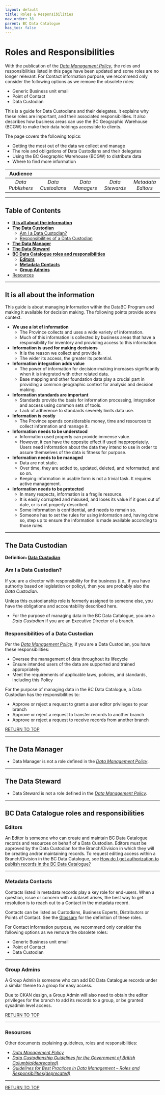 ```yaml
---
layout: default
title: Roles & Responsibilities
nav_order: 38
parent: BC Data Catalogue
has_toc: false
---
```


# Roles and Responsibilities
With the publication of the [_Data Management Policy_](https://www2.gov.bc.ca/gov/content?id=706EBC0C26B146EBB8641813DB32946B), the roles and responsibilities listed in this page have been updated and some roles are no longer relevant. For Contact information purpose, we recommend only consider the following options as we remove the obsolete roles:
   + Generic Business unit email
   + Point of Contact
   + Data Custodian

This is a guide for Data Custodians and their delegates. It explains why these roles are important, and their associated responsibilities. It also describes how business areas can use the BC Geographic Warehouse (BCGW) to make their data holdings accessible to clients.

The page covers the following topics:

+ Getting the most out of the data we collect and manage
+ The role and obligations of Data Custodians and their delegates
+ Using the BC Geographic Warehouse (BCGW) to distribute data
+ Where to find more information

|**Audience**|  |  |  |  | 
|:---:|:---:|:---:|:---:|:---:|
| *Data Publishers* | *Data Custodians* | *Data Managers* | *Data Stewards* | *Metadata Editors* |

-----------------------

## Table of Contents
+ [**It is all about the information**](#it-is-all-about-the-information)
+ [**The Data Custodian**](#the-data-custodian)
	+ [Am I a Data Custodian?](#am-i-a-data-custodian)
	+ [Responsibilities of a Data Custodian](#responsibilities-of-a-data-custodian)
+ [**The Data Manager**](#the-data-manager)
+ [**The Data Steward**](#the-data-steward)
+ [**BC Data Catalogue roles and responsibilities**](#bc-data-catalogue-roles-and-responsibilities)
   + [**Editors**](#editors)
   + [**Metadata Contacts**](#metadata-contacts)
   + [**Group Admins**](#group-admins)
+ [Resources](#resources)
	
-----------------------

## It is all about the information

This guide is about managing information within the DataBC Program and making it available for decision making. The following points provide some context.

+ **We use a lot of information**
   + The Province collects and uses a wide variety of information. 
   + Much of this information is collected by business areas that have a responsibility for inventory and providing access to this information.
+ **Information is used for making decisions**
   + It is the reason we collect and provide it. 
   + The wider its access, the greater its potential.
+ **Information integration adds value**
   + The power of information for decision-making increases significantly when it is integrated with other related data.
   + Base mapping and other foundation data play a crucial part in providing a common geographic context for analysis and decision making.
+ **Information standards are important**
   + Standards provide the basis for information processing, integration and access using common sets of tools. 
   + Lack of adherence to standards severely limits data use.
+ **Information is costly**
   + The Province spends considerable money, time and resources to collect information and manage it.
+ **Information needs to be understood**
   + Information used properly can provide immense value. 
   + However, it can have the opposite effect if used inappropriately. Users need information about the data they intend to use in order to assure themselves of the data is fitness for purpose.
+ **Information needs to be managed**
   + Data are not static. 
   + Over time, they are added to, updated, deleted, and reformatted, and so on. 
   + Keeping information in usable form is not a trivial task. It requires active management.
+ **Information needs to be protected**
   + In many respects, information is a fragile resource. 
   + It is easily corrupted and misused, and loses its value if it goes out of date, or is not properly described. 
   + Some information is confidential, and needs to remain so. 
   + Someone has to set the rules for using information and, having done so, step up to ensure the information is made available according to those rules.

-----------------------

## The Data Custodian

**Definition: [Data Custodian](glossary.md#Data-Custodian)**

### Am I a Data Custodian?

If you are a director with responsibility for the business (i.e., if you have authority based on legislation or policy), then you are probably also the _Data Custodian_.

Unless this custodianship role is formerly assigned to someone else, you have the obligations and accountability described here.

+ For the purpose of managing data in the BC Data Catalogue, you are a _Data Custodian_ if you are an Executive Director of a branch.

### Responsibilities of a Data Custodian

Per the [_Data Management Policy_](https://www2.gov.bc.ca/gov/content?id=706EBC0C26B146EBB8641813DB32946B), if you are a Data Custodian, you have these responsibilities:

+ Oversee the management of data throughout its lifecycle
+ Ensure intended users of the data are supported and trained appropriately
+ Meet the requirements of applicable laws, policies, and standards, including this Policy


For the purpose of managing data in the BC Data Catalogue, a Data Custodian has the responsibilities to: 
   + Approve or reject a request to grant a user editor privileges to your branch
   + Approve or reject a request to transfer records to another branch
   + Approve or reject a request to receive records from another branch

[RETURN TO TOP][1] 

-------------------

## The Data Manager
+ Data Manager is not a role defined in the [_Data Management Policy_](https://www2.gov.bc.ca/gov/content?id=706EBC0C26B146EBB8641813DB32946B).

-----------------------

## The Data Steward
+ Data Steward is not a role defined in the [_Data Management Policy_](https://www2.gov.bc.ca/gov/content?id=706EBC0C26B146EBB8641813DB32946B).

-----------------------

## BC Data Catalogue roles and responsibilities
### Editors

An Editor is someone who can create and maintain BC Data Catalogue records and resources on behalf of a Data Custodian. Editors must be approved by the Data Custodian for the Branch/Division in which they will be creating and/or maintaining records. To request editing access within a Branch/Division in the BC Data Catalogue, see [How do I get authorization to publish records in the BC Data Catalogue?](faq.md#how-do-i-get-authorization-to-publish-records-in-the-bc-data-catalogue)

-----------------------

### Metadata Contacts

Contacts listed in metadata records play a key role for end-users. When a question, issue or concern with a dataset arises, the best way to get resolution is to reach out to a Contact in the metadata record. 

Contacts can be listed as Custodians, Business Experts, Distributors or Points of Contact. See the [Glossary](glossary.md) for the definition of these roles.

For Contact information purpose, we recommend only consider the following options as we remove the obsolete roles:
   + Generic Business unit email
   + Point of Contact
   + Data Custodian

-----------------------

### Group Admins

A Group Admin is someone who can add BC Data Catalogue records under a similar theme to a group for easy access.

Due to CKAN design, a Group Admin will also need to obtain the editor privileges for the branch to add its records to a group, or be granted sysadmin level access.

[RETURN TO TOP][1] 

-------------------

### Resources

Other documents explaining guidelnes, roles and responsibilities:
   + [_Data Management Policy_](https://www2.gov.bc.ca/gov/content?id=706EBC0C26B146EBB8641813DB32946B)
   + [_Data Custodianship Guidelines for the Government of British Columbia(deprecated)_](https://www2.gov.bc.ca/assets/gov/data/data-management/data_custodianship_guidelines_for_the_government_of_bc.pdf)
   + [_Guidelines for Best Practices in Data Management – Roles and Responsibilities(deprecated)_](https://www2.gov.bc.ca/assets/gov/government/services-for-government-and-broader-public-sector/information-technology-services/standards-files/datamgmtrolesresp-2012mar-finalv2-asrb.pdf)
   
------------------------  

[RETURN TO TOP][1] 

[1]: #roles-and-responsibilities
